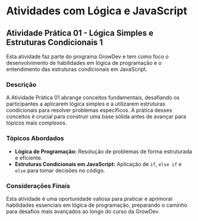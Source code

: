 # Atividades com Lógica e JavaScript

## Atividade Prática 01 - Lógica Simples e Estruturas Condicionais 1

Esta atividade faz parte do programa GrowDev e tem como foco o desenvolvimento de habilidades em lógica de programação e o entendimento das estruturas condicionais em JavaScript.

### Descrição

A Atividade Prática 01 abrange conceitos fundamentais, desafiando os participantes a aplicarem lógica simples e a utilizarem estruturas condicionais para resolver problemas específicos. A prática desses conceitos é crucial para construir uma base sólida antes de avançar para tópicos mais complexos.

### Tópicos Abordados

- **Lógica de Programação:** Resolução de problemas de forma estruturada e eficiente.
- **Estruturas Condicionais em JavaScript:** Aplicação de `if`, `else if` e `else` para tomar decisões no código.


### Considerações Finais

Esta atividade é uma oportunidade valiosa para praticar e aprimorar habilidades essenciais em lógica de programação, preparando o caminho para desafios mais avançados ao longo do curso da GrowDev.


